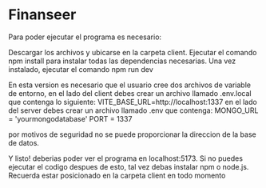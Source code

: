 # Finanseer

Para poder ejecutar el programa es necesario:

Descargar los archivos y ubicarse en la carpeta client.
Ejecutar el comando npm install para instalar todas las dependencias necesarias.
Una vez instalado, ejecutar el comando npm run dev

En esta version es necesario que el usuario cree dos archivos de variable de entorno,
en el lado del client debes crear un archivo llamado .env.local que contenga lo siguiente:
VITE_BASE_URL=http://localhost:1337
en el lado del server debes crear un archivo llamado .env que contenga:
MONGO_URL = 'yourmongodatabase'
PORT = 1337

por motivos de seguridad no se puede proporcionar la direccion de la base de datos.

Y listo! deberias poder ver el programa en localhost:5173.
Si no puedes ejecutar el codigo despues de esto, tal vez debas instalar npm o node.js. 
Recuerda estar posicionado en la carpeta client en todo momento
